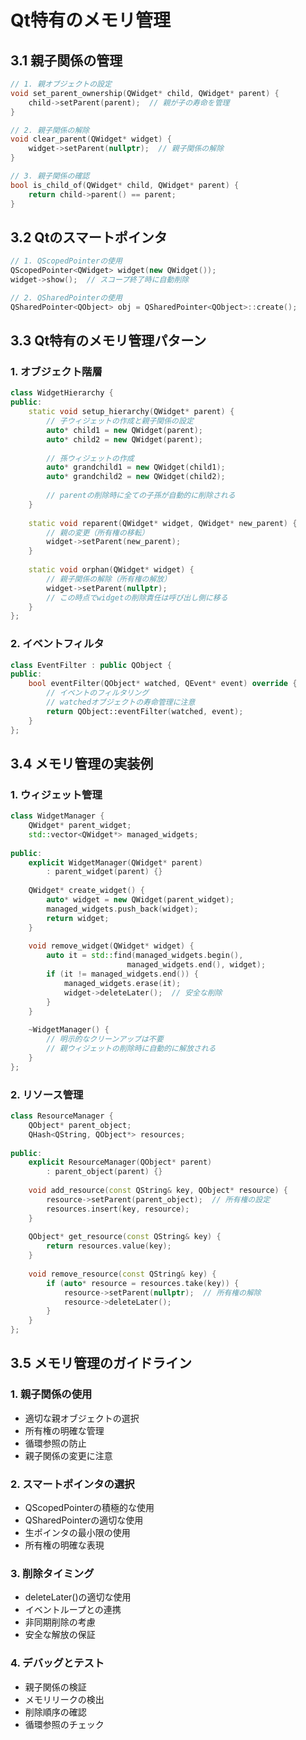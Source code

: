 # Qt特有のメモリ管理

## 3.1 親子関係の管理
```cpp
// 1. 親オブジェクトの設定
void set_parent_ownership(QWidget* child, QWidget* parent) {
    child->setParent(parent);  // 親が子の寿命を管理
}

// 2. 親子関係の解除
void clear_parent(QWidget* widget) {
    widget->setParent(nullptr);  // 親子関係の解除
}

// 3. 親子関係の確認
bool is_child_of(QWidget* child, QWidget* parent) {
    return child->parent() == parent;
}
```

## 3.2 Qtのスマートポインタ
```cpp
// 1. QScopedPointerの使用
QScopedPointer<QWidget> widget(new QWidget());
widget->show();  // スコープ終了時に自動削除

// 2. QSharedPointerの使用
QSharedPointer<QObject> obj = QSharedPointer<QObject>::create();
```

## 3.3 Qt特有のメモリ管理パターン

### 1. オブジェクト階層
```cpp
class WidgetHierarchy {
public:
    static void setup_hierarchy(QWidget* parent) {
        // 子ウィジェットの作成と親子関係の設定
        auto* child1 = new QWidget(parent);
        auto* child2 = new QWidget(parent);
        
        // 孫ウィジェットの作成
        auto* grandchild1 = new QWidget(child1);
        auto* grandchild2 = new QWidget(child2);
        
        // parentの削除時に全ての子孫が自動的に削除される
    }
    
    static void reparent(QWidget* widget, QWidget* new_parent) {
        // 親の変更（所有権の移転）
        widget->setParent(new_parent);
    }
    
    static void orphan(QWidget* widget) {
        // 親子関係の解除（所有権の解放）
        widget->setParent(nullptr);
        // この時点でwidgetの削除責任は呼び出し側に移る
    }
};
```

### 2. イベントフィルタ
```cpp
class EventFilter : public QObject {
public:
    bool eventFilter(QObject* watched, QEvent* event) override {
        // イベントのフィルタリング
        // watchedオブジェクトの寿命管理に注意
        return QObject::eventFilter(watched, event);
    }
};
```

## 3.4 メモリ管理の実装例

### 1. ウィジェット管理
```cpp
class WidgetManager {
    QWidget* parent_widget;
    std::vector<QWidget*> managed_widgets;
    
public:
    explicit WidgetManager(QWidget* parent)
        : parent_widget(parent) {}
    
    QWidget* create_widget() {
        auto* widget = new QWidget(parent_widget);
        managed_widgets.push_back(widget);
        return widget;
    }
    
    void remove_widget(QWidget* widget) {
        auto it = std::find(managed_widgets.begin(),
                          managed_widgets.end(), widget);
        if (it != managed_widgets.end()) {
            managed_widgets.erase(it);
            widget->deleteLater();  // 安全な削除
        }
    }
    
    ~WidgetManager() {
        // 明示的なクリーンアップは不要
        // 親ウィジェットの削除時に自動的に解放される
    }
};
```

### 2. リソース管理
```cpp
class ResourceManager {
    QObject* parent_object;
    QHash<QString, QObject*> resources;
    
public:
    explicit ResourceManager(QObject* parent)
        : parent_object(parent) {}
    
    void add_resource(const QString& key, QObject* resource) {
        resource->setParent(parent_object);  // 所有権の設定
        resources.insert(key, resource);
    }
    
    QObject* get_resource(const QString& key) {
        return resources.value(key);
    }
    
    void remove_resource(const QString& key) {
        if (auto* resource = resources.take(key)) {
            resource->setParent(nullptr);  // 所有権の解除
            resource->deleteLater();
        }
    }
};
```

## 3.5 メモリ管理のガイドライン

### 1. 親子関係の使用
- 適切な親オブジェクトの選択
- 所有権の明確な管理
- 循環参照の防止
- 親子関係の変更に注意

### 2. スマートポインタの選択
- QScopedPointerの積極的な使用
- QSharedPointerの適切な使用
- 生ポインタの最小限の使用
- 所有権の明確な表現

### 3. 削除タイミング
- deleteLater()の適切な使用
- イベントループとの連携
- 非同期削除の考慮
- 安全な解放の保証

### 4. デバッグとテスト
- 親子関係の検証
- メモリリークの検出
- 削除順序の確認
- 循環参照のチェック

